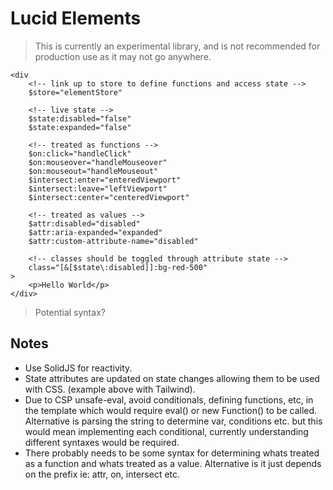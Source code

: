 # Lucid Elements

> This is currently an experimental library, and is not recommended for production use as it may not go anywhere.

```
<div
    <!-- link up to store to define functions and access state -->
    $store="elementStore"

    <!-- live state -->
    $state:disabled="false"
    $state:expanded="false"

    <!-- treated as functions -->
    $on:click="handleClick"
    $on:mouseover="handleMouseover"
    $on:mouseout="handleMouseout"
    $intersect:enter="enteredViewport"
    $intersect:leave="leftViewport"
    $intersect:center="centeredViewport"

    <!-- treated as values -->
    $attr:disabled="disabled"
    $attr:aria-expanded="expanded"
    $attr:custom-attribute-name="disabled"

    <!-- classes should be toggled through attribute state -->
    class="[&[$state\:disabled]]:bg-red-500"
>
    <p>Hello World</p>
</div>
```
> Potential syntax?

## Notes

- Use SolidJS for reactivity.
- State attributes are updated on state changes allowing them to be used with CSS. (example above with Tailwind).
- Due to CSP unsafe-eval, avoid conditionals, defining functions, etc, in the template which would require eval() or new Function() to be called. Alternative is parsing the string to determine var, conditions etc. but this would mean implementing each conditional, currently understanding different syntaxes would be required.
- There probably needs to be some syntax for determining whats treated as a function and whats treated as a value. Alternative is it just depends on the prefix ie: attr, on, intersect etc.
